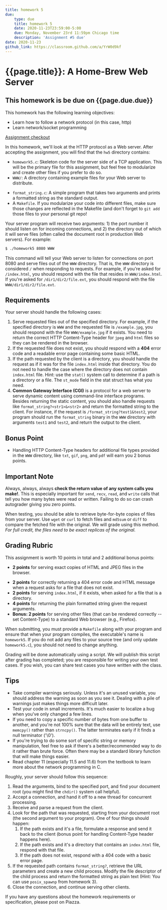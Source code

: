```yaml
---
title: homework 5
due: 
    type: due
    title: homework 5
    date: 2020-11-23T23:59:00-5:00
    due: Monday, November 23rd 11:59pm Chicago time
    description: 'Assignment #5 due'
date: 2020-11-23
github_link: https://classroom.github.com/a/YrW0d9kf
---
```


# {{page.title}}: A Home-Brew Web Server

## This homework is be due on {{page.due.due}}

This homework has the following learning objectives:
* Learn how to follow a network protocol (in this case, http)
* Learn network/socket programming

[Assignment checkout]({{page.github_link}})

In this homework, we'll look at the HTTP protocol as a Web server. After accepting the assignment, you will find that the `hw5` directory contains:

* `homework5.c`: Skeleton code for the server side of a TCP application. This will be the primary file for this assignment, but feel free to modularize and create other files if you prefer to do so.
* `WWW/`: A directory containing example files for your Web server to distribute.
<!-- * `thread_example.c`: Example code that illustrates a very simple threaded programming scenario. You are not required to use or make any changes to this file, but you should understand what it does. -->
* `format_string.c`: A simple program that takes two arguments and prints a formatted string as the standard output.
* A `Makefile`. If you modularize your code into different files, make sure those changes are reflected in the Makefile (and don't forget to `git add` those files to your personal git repo!

Your server program will receive two arguments: 1) the port number it should listen on for incoming connections, and 2) the directory out of which it will serve files (often called the document root in production Web servers). For example:

```bash
$ ./homework5 8080 WWW
```

This command will tell your Web server to listen for connections on port 8080 and serve files out of the `WWW` directory. That is, the `WWW` directory is considered `/` when responding to requests. For example, if you're asked for `/index.html`, you should respond with the file that resides in `WWW/index.html`. If you're asked for `/dir1/dir2/file.ext`, you should respond with the file `WWW/dir1/dir2/file.ext`.

## Requirements

Your server should handle the following cases:

1. Serve requested files out of the specified directory. For example, if the specified directory is `WWW` and the requested file is `/example.jpg`, you should respond with the file `WWW/example.jpg` if it exists. You need to return the correct HTTP Content-Type header for `jpeg` and `html` files so they can be rendered in the browser.
2. If the requested file does not exist, you should respond with a **404** error code and a readable error page containing some basic HTML. 
3. If the path requested by the client is a directory, you should handle the request as if it was for the file `index.html` inside that directory. You do not need to handle the case where the directory does not contain `index.html` file. Hint: use the `stat()` system call to determine if a path is a directory or a file. The `st_mode` field in the stat struct has what you need.
4. **Common Gateway Interface (CGI)** is a protocol for a web server to serve dynamic content using command-line interface programs. Besides returning the static content, you should also handle requests like `format_string?<str1>&<str2>` and return the formatted string to the client. For instance, if the request is `/format_string?test1&test2`, your program should run the `format_string` binary in the `WWW` directory with arguments `test1` and `test2`, and return the output to the client.

## Bonus Point

- Handling HTTP Content-Type headers for additional file types provided in the `WWW` directory, like `txt`, `gif`, `png`, and `pdf` will earn you 2 bonus points.
<!-- If your server handles the proper HTTP Content-Type header in the response based on the file ending, you will receive a bonus point. We will test `txt`, `gif`, `png`, and `pdf` file extensions. -->

## Important Note
Always, always, always **check the return value of any system calls you make!**. This is especially important for `send`, `recv`, `read`, and `write` calls that tell you how many bytes were read or written. Failing to do so can crash autograder giving you zero points.

When testing, you should be able to retrieve byte-for-byte copies of files from your server. Use `wget` or `curl` to fetch files and `md5sum` or `diff` to compare the fetched file with the original. We will grade using this method. *For full credit, the files need to be exact replicas of the original.*

## Grading Rubric

This assignment is worth 10 points in total and 2 additional bonus points:

* **2 points** for serving exact copies of HTML and JPEG files in the browser.
 <!-- to command line clients like wget or curl.  -->
 <!-- The MD5 sums should match! -->
* **2 points** for correctly returning a 404 error code and HTML message when a request asks for a file that does not exist.
* **2 points** for serving `index.html`, if it exists, when asked for a file that is a directory.
* **4 points** for returning the plain formatted string given the request arguments.
* **Bonus: 2 points** for serving other files (that can be rendered correctly -- set Content-Type) to a standard Web browser (e.g., Firefox).

When submitting, you must provide a `Makefile` along with your program and ensure that when your program compiles, the executable's name is `homework5`. If you do not add any files to your source tree (and only update `homework5.c`), you should not need to change anything.

Grading will be done automatically using a script. We will publish this script after grading has completed; you are responsible for writing your own test cases. If you wish, you can share test cases you have written with the class.

## Tips

* Take compiler warnings seriously. Unless it's an unused variable, you should address the warning as soon as you see it. Dealing with a pile of warnings just makes things more difficult later.
* Test your code in small increments. It's much easier to localize a bug when you've only changed a few lines.
* If you need to copy a specific number of bytes from one buffer to another, and you're not 100% sure that the data will be entirely text, use `memcpy()` rather than `strncpy()`. The latter terminates early if it finds a null terminator ('\0').
* If you're trying to do some sort of specific string or memory manipulation, feel free to ask if there's a better/recommended way to do it rather than brute force. Often there may be a standard library function that will make things easier.
* Read chapter 11 (especially 11.5 and 11.6) from the textbook to learn more about the network programming in C.

Roughly, your server should follow this sequence:

1. Read the arguments, bind to the specified port, and find your document root (you might find the `chdir()` system call helpful).
2. Accept a connection, and hand it off to a new thread for concurrent processing.
3. Receive and parse a request from the client.
4. Look for the path that was requested, starting from your document root (the second argument to your program). One of four things should happen:
   1. If the path exists and it's a file, formulate a response and send it back to the client (bonus point for handling Content-Type header happens here).
   2. If the path exists and it's a directory that contains an `index.html` file, respond with that file.
   3. If the path does not exist, respond with a 404 code with a basic error page.
5. If the requested path contains `format_string?`, retrieve the URL parameters and create a new child process. Modify the file descriptor of the child process and return the formatted string as plain text (Hint: You can use `posix_spawnp` from homework 3).
6. Close the connection, and continue serving other clients.


If you have any questions about the homework requirements or specification, please post on Piazza.
